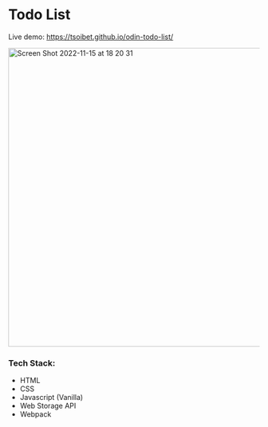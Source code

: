 # Todo List

Live demo: https://tsoibet.github.io/odin-todo-list/

<img width="600" alt="Screen Shot 2022-11-15 at 18 20 31" src="https://user-images.githubusercontent.com/59286368/201880798-d97a137e-04fd-41be-8bf2-a7053e7fdc14.png">

### Tech Stack:
- HTML
- CSS
- Javascript (Vanilla)
- Web Storage API
- Webpack
